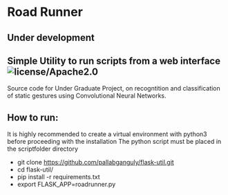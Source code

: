 # Road Runner
## Under development
## Simple Utility to run scripts from a web interface ![license/Apache2.0](https://img.shields.io/github/license/pallabganguly/flask-util.svg?style=plastic)
Source code for Under Graduate Project, on recogntition and classification of static gestures using Convolutional Neural Networks.

## How to run:
It is highly recommended to create a virtual environment with python3 before proceeding with the installation
The python script must be placed in the scriptfolder directory
* git clone https://github.com/pallabganguly/flask-util.git
* cd flask-util/
* pip install -r requirements.txt
* export FLASK_APP=roadrunner.py
